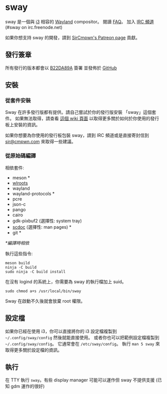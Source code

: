 # sway

sway 是一個與 [i3](https://i3wm.org/) 相容的 [Wayland](http://wayland.freedesktop.org/) compositor。
閱讀 [FAQ](https://github.com/swaywm/sway/wiki)。 加入 [IRC
頻道](http://webchat.freenode.net/?channels=sway&uio=d4) (#sway on
irc.freenode.net)

如果你想支持 sway 的開發，請到 [SirCmpwn's
Patreon page](https://patreon.com/sircmpwn) 貢獻。

## 發行簽章

所有發行的版本都會以 [B22DA89A](http://pgp.mit.edu/pks/lookup?op=vindex&search=0x52CB6609B22DA89A) 簽署
並發佈於 [GitHub](https://github.com/swaywm/sway/releases)

## 安裝

### 從套件安裝

Sway 在許多發行版都有提供。請自己嘗試於你的發行版安裝 「sway」這個套件。
如果無法取得，請查看 [這個 wiki 頁面](https://github.com/swaywm/sway/wiki/Unsupported-packages)
以取得更多關於如何於你使用的發行板上安裝的資訊。

如果你想要為你使用的發行板包裝 sway，請到 IRC 頻道或是直接寄封信到 sir@cmpwn.com 來取得一些建議。

### 從原始碼編譯

相依套件:

* meson \*
* [wlroots](https://github.com/swaywm/wlroots)
* wayland
* wayland-protocols \*
* pcre
* json-c
* pango
* cairo
* gdk-pixbuf2 (選擇性: system tray)
* [scdoc](https://git.sr.ht/~sircmpwn/scdoc) (選擇性: man pages) \*
* git \*

_\*編譯時相依_

執行這些指令:

    meson build
    ninja -C build
    sudo ninja -C build install

在沒有 logind 的系統上，你需要為 sway 的執行檔加上 suid。

    sudo chmod a+s /usr/local/bin/sway

Sway 在啟動不久後就會放棄 root 權限。

## 設定檔

如果你已經在使用 i3，你可以直接將你的 i3 設定檔複製到 `~/.config/sway/config` 然後就能直接使用。
或者你也可以把範例設定檔複製到 `~/.config/sway/config`。 它通常會在 `/etc/sway/config`。
執行 `man 5 sway` 來取得更多關於設定檔的資訊。

## 執行

在 TTY 執行 `sway`。有些 display manager 可能可以運作但 sway 不提供支援 (已知 gdm 運作的很好)
